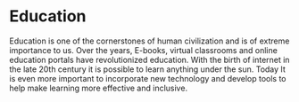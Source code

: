 # Education
Education is one of the cornerstones of human civilization and is of extreme importance to us. Over the years, E-books, virtual classrooms and online education portals have revolutionized education. With the birth of internet in the late 20th century it is possible to learn anything under the sun. Today It is even more important to incorporate new technology and develop tools to help make learning more effective and inclusive.
